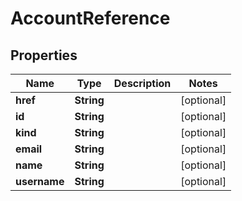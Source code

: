 

# AccountReference


## Properties

Name | Type | Description | Notes
------------ | ------------- | ------------- | -------------
**href** | **String** |  |  [optional]
**id** | **String** |  |  [optional]
**kind** | **String** |  |  [optional]
**email** | **String** |  |  [optional]
**name** | **String** |  |  [optional]
**username** | **String** |  |  [optional]



